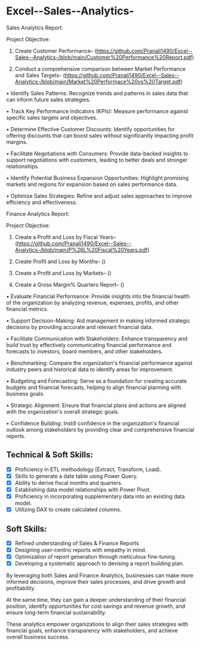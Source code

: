 # Excel--Sales--Analytics-

Sales Analytics Report:

Project Objective:

1.	Create Customer Performance– (https://github.com/Pranali1490/Excel--Sales--Analytics-/blob/main/Customer%20Performance%20Report.pdf)

2.	Conduct a comprehensive comparison between Market Performance and Sales Targets- (https://github.com/Pranali1490/Excel--Sales--Analytics-/blob/main/Market%20Performace%20vs%20Target.pdf)

• Identify Sales Patterns: Recognize trends and patterns in sales data that can inform future sales strategies.

• Track Key Performance Indicators (KPIs): Measure performance against specific sales targets and objectives.

• Determine Effective Customer Discounts: Identify opportunities for offering discounts that can boost sales without significantly impacting profit margins.

• Facilitate Negotiations with Consumers: Provide data-backed insights to support negotiations with customers, leading to better deals and stronger relationships.

• Identify Potential Business Expansion Opportunities: Highlight promising markets and regions for expansion based on sales performance data.

• Optimize Sales Strategies: Refine and adjust sales approaches to improve efficiency and effectiveness.

Finance Analytics Report:

Project Objective:

1.	Create a Profit and Loss by Fiscal Years– (https://github.com/Pranali1490/Excel--Sales--Analytics-/blob/main/P%26L%20Fiscal%20Years.pdf)

2.	Create Profit and Loss by Months– ()

3.	Create a Profit and Loss by Markets– ()

4.	Create a Gross Margin% Quarters Report– ()

• Evaluate Financial Performance: Provide insights into the financial health of the organization by analyzing revenue, expenses, profits, and other financial metrics.

• Support Decision-Making: Aid management in making informed strategic decisions by providing accurate and relevant financial data.

• Facilitate Communication with Stakeholders: Enhance transparency and build trust by effectively communicating financial performance and forecasts to investors, board members, and other stakeholders.

• Benchmarking: Compare the organization's financial performance against industry peers and historical data to identify areas for improvement.

• Budgeting and Forecasting: Serve as a foundation for creating accurate budgets and financial forecasts, helping to align financial planning with business goals.

• Strategic Alignment: Ensure that financial plans and actions are aligned with the organization's overall strategic goals.

• Confidence Building: Instill confidence in the organization's financial outlook among stakeholders by providing clear and comprehensive financial reports.

## Technical & Soft Skills:
- [x] Proficiency in ETL methodology (Extract, Transform, Load).
- [x] Skills to generate a date table using Power Query.
- [x] Ability to derive fiscal months and quarters.
- [x] Establishing data model relationships with Power Pivot.
- [x] Proficiency in incorporating supplementary data into an existing data model.
- [x] Utilizing DAX to create calculated columns.

## Soft Skills:
- [x] Refined understanding of Sales & Finance Reports
- [x] Designing user-centric reports with empathy in mind.
- [x] Optimization of report generation through meticulous fine-tuning.
- [x] Developing a systematic approach to devising a report building plan.

By leveraging both Sales and Finance Analytics, businesses can make more informed decisions, improve their sales processes, and drive growth and profitability. 

At the same time, they can gain a deeper understanding of their financial position, identify opportunities for cost savings and revenue growth, and ensure long-term financial sustainability. 

These analytics empower organizations to align their sales strategies with financial goals, enhance transparency with stakeholders, and achieve overall business success.
